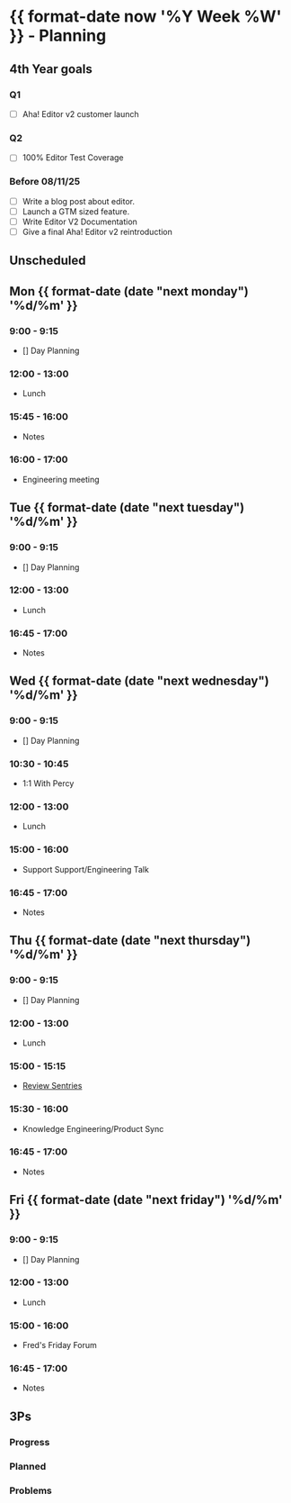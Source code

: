 # {{ format-date now '%Y Week %W' }} - Planning

## 4th Year goals

### Q1

 - [ ] Aha! Editor v2 customer launch

### Q2

 - [ ] 100% Editor Test Coverage

### Before 08/11/25

- [ ] Write a blog post about editor.
- [ ] Launch a GTM sized feature.
- [ ] Write Editor V2 Documentation
- [ ] Give a final Aha! Editor v2 reintroduction

## Unscheduled

## Mon {{ format-date (date "next monday") '%d/%m' }}

### 9:00 - 9:15

- [] Day Planning

### 12:00 - 13:00

- Lunch

### 15:45 - 16:00

- Notes

### 16:00 - 17:00

- Engineering meeting

## Tue {{ format-date (date "next tuesday") '%d/%m' }}

### 9:00 - 9:15

- [] Day Planning

### 12:00 - 13:00

- Lunch

### 16:45 - 17:00

- Notes

## Wed {{ format-date (date "next wednesday") '%d/%m' }}

### 9:00 - 9:15

- [] Day Planning

### 10:30 - 10:45

- 1:1 With Percy

### 12:00 - 13:00

- Lunch

### 15:00 - 16:00

- Support Support/Engineering Talk

### 16:45 - 17:00

- Notes

## Thu {{ format-date (date "next thursday") '%d/%m' }}

### 9:00 - 9:15

- [] Day Planning

### 12:00 - 13:00

- Lunch

### 15:00 - 15:15

- [Review  Sentries](https://aha-labs-inc.sentry.io/issues/?environment=production&page=1&project=139823&query=is%3Aunresolved+assigned%3A%5B%23knowledge%2C+none%5D+logger%3A%5Bjavascript%5D&referrer=issue-list&sort=user&statsPeriod=7d)

### 15:30 - 16:00

- Knowledge Engineering/Product Sync

### 16:45 - 17:00

- Notes

## Fri {{ format-date (date "next friday") '%d/%m' }}

### 9:00 - 9:15

- [] Day Planning

### 12:00 - 13:00

- Lunch

### 15:00 - 16:00

- Fred's Friday Forum

### 16:45 - 17:00

- Notes

## 3Ps

### Progress

### Planned

### Problems

